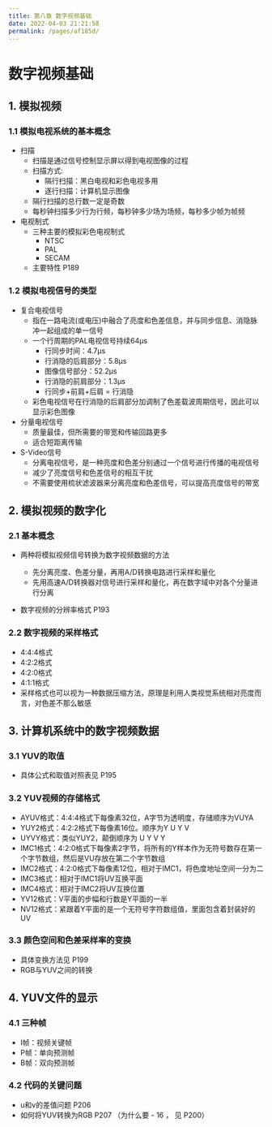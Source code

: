 ```yaml
---
title: 第八章 数字视频基础
date: 2022-04-03 21:21:58
permalink: /pages/af185d/
---
```

# 数字视频基础

## 1. 模拟视频

### 1.1 模拟电视系统的基本概念

- 扫描
  - 扫描是通过信号控制显示屏以得到电视图像的过程
  - 扫描方式:
    - 隔行扫描：黑白电视和彩色电视多用
    - 逐行扫描：计算机显示图像
  - 隔行扫描的总行数一定是奇数
  - 每秒钟扫描多少行为行频，每秒钟多少场为场频，每秒多少帧为帧频
- 电视制式
  - 三种主要的模拟彩色电视制式
    - NTSC
    - PAL
    - SECAM
  - 主要特性 P189

### 1.2 模拟电视信号的类型

- 复合电视信号
  - 指在一路电流(或电压)中融合了亮度和色差信息，并与同步信息、消隐脉冲一起组成的单一信号
  - 一个行周期的PAL电视信号持续64μs
    - 行同步时间：4.7μs
    - 行消隐的后肩部分：5.8μs
    - 图像信号部分：52.2μs
    - 行消隐的前肩部分：1.3μs
    - 行同步+前肩+后肩 = 行消隐
  - 彩色电视信号在行消隐的后肩部分加调制了色差载波周期信号，因此可以显示彩色图像
- 分量电视信号
  - 质量最佳，但所需要的带宽和传输回路更多
  - 适合短距离传输
- S-Video信号
  - 分离电视信号，是一种亮度和色差分别通过一个信号进行传播的电视信号
  - 减少了亮度信号和色差信号的相互干扰
  - 不需要使用梳状滤波器来分离亮度和色差信号，可以提高亮度信号的带宽



## 2. 模拟视频的数字化

### 2.1 基本概念

- 两种将模拟视频信号转换为数字视频数据的方法
  - 先分离亮度、色差分量，再用A/D转换电路进行采样和量化
  - 先用高速A/D转换器对信号进行采样和量化，再在数字域中对各个分量进行分离

- 数字视频的分辨率格式 P193

### 2.2 数字视频的采样格式

- 4:4:4格式
- 4:2:2格式
- 4:2:0格式
- 4:1:1格式
- 采样格式也可以视为一种数据压缩方法，原理是利用人类视觉系统相对亮度而言，对色差不那么敏感



## 3. 计算机系统中的数字视频数据

### 3.1 YUV的取值

- 具体公式和取值对照表见 P195

### 3.2 YUV视频的存储格式

- AYUV格式：4:4:4格式下每像素32位，A字节为透明度，存储顺序为VUYA
- YUY2格式：4:2:2格式下每像素16位。顺序为Y U Y V
- UYVY格式：类似YUY2，颠倒顺序为 U Y V Y
- IMC1格式：4:2:0格式下每像素2字节，将所有的Y样本作为无符号数存在第一个字节数组，然后是VU存放在第二个字节数组
- IMC2格式：4:2:0格式下每像素12位，相对于IMC1，将色度地址空间一分为二
- IMC3格式：相对于IMC1将UV互换平面
- IMC4格式：相对于IMC2将UV互换位置
- YV12格式：V平面的步幅和行数是Y平面的一半
- NV12格式：紧跟着Y平面的是一个无符号字符数组值，里面包含着封装好的UV

### 3.3 颜色空间和色差采样率的变换

- 具体变换方法见 P199
- RGB与YUV之间的转换


## 4. YUV文件的显示

### 4.1 三种帧

- I帧：视频关键帧
- P帧：单向预测帧
- B帧：双向预测帧

### 4.2 代码的关键问题

- u和v的差值问题  P206
- 如何将YUV转换为RGB  P207 （为什么要 - 16 ， 见 P200）

